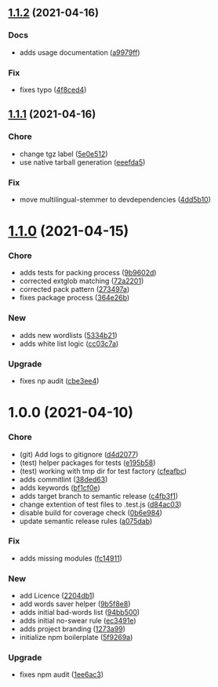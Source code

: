 ## [1.1.2](https://github.com/pustovitDmytro/eslint-plugin-censor/compare/v1.1.1...v1.1.2) (2021-04-16)


### Docs

* adds usage documentation ([a9979ff](https://github.com/pustovitDmytro/eslint-plugin-censor/commit/a9979ffcca8fcdb7accbf8d54a40b9fc688c2d6f))

### Fix

* fixes typo ([4f8ced4](https://github.com/pustovitDmytro/eslint-plugin-censor/commit/4f8ced4f6a9ba7559b68c94d0bcfcf30faa57e45))

## [1.1.1](https://github.com/pustovitDmytro/eslint-plugin-censor/compare/v1.1.0...v1.1.1) (2021-04-16)


### Chore

* change tgz label ([5e0e512](https://github.com/pustovitDmytro/eslint-plugin-censor/commit/5e0e51223c0069915e559de8a55a18696254f8fd))
* use native tarball generation ([eeefda5](https://github.com/pustovitDmytro/eslint-plugin-censor/commit/eeefda5daa30eedd1af621c4a0c0efa32f0c9645))

### Fix

* move multilingual-stemmer to devdependencies ([4dd5b10](https://github.com/pustovitDmytro/eslint-plugin-censor/commit/4dd5b102db21c3cdd558e69a874067b704cf83e7))

# [1.1.0](https://github.com/pustovitDmytro/eslint-plugin-censor/compare/v1.0.0...v1.1.0) (2021-04-15)


### Chore

* adds tests for packing process ([9b9602d](https://github.com/pustovitDmytro/eslint-plugin-censor/commit/9b9602d2d5e9d869a6555437355325c703ccfb5b))
* corrected extglob matching ([72a2201](https://github.com/pustovitDmytro/eslint-plugin-censor/commit/72a22018f8e9875de4194821361602cc432a32b1))
* corrected pack pattern ([273497a](https://github.com/pustovitDmytro/eslint-plugin-censor/commit/273497a050e075200512db9033ee2fe9d973a5f4))
* fixes package process ([364e26b](https://github.com/pustovitDmytro/eslint-plugin-censor/commit/364e26b379e6cd94b89776aa0a41abd10a5dc43a))

### New

* adds new wordlists ([5334b21](https://github.com/pustovitDmytro/eslint-plugin-censor/commit/5334b214333cfa27652692926d979215e1850e2d))
* adds white list logic ([cc03c7a](https://github.com/pustovitDmytro/eslint-plugin-censor/commit/cc03c7a04ca46b2dd7ee9090a516daa0c81dddf8))

### Upgrade

* fixes np audit ([cbe3ee4](https://github.com/pustovitDmytro/eslint-plugin-censor/commit/cbe3ee41d617d974fc3991642a6b3e1527bc67f2))

# 1.0.0 (2021-04-10)


### Chore

* (git) Add logs to gitignore ([d4d2077](https://github.com/pustovitDmytro/eslint-plugin-censor/commit/d4d20770877eae7158ec33c45da90645f74dbbec))
* (test) helper packages for tests ([e195b58](https://github.com/pustovitDmytro/eslint-plugin-censor/commit/e195b58230b5b54084585c7a815830ca563c8a66))
* (test) working with tmp dir for test factory ([cfeafbc](https://github.com/pustovitDmytro/eslint-plugin-censor/commit/cfeafbc005cad29219d01f4338ef0ecfe7c9ad19))
* adds commitlint ([38ded63](https://github.com/pustovitDmytro/eslint-plugin-censor/commit/38ded63eb2a1a8e71b9a437d8b784a88dac47543))
* adds keywords ([bf1cf0e](https://github.com/pustovitDmytro/eslint-plugin-censor/commit/bf1cf0ee2f239fa18478a6a9f04891d089eee4b5))
* adds target branch to semantic release ([c4fb3f1](https://github.com/pustovitDmytro/eslint-plugin-censor/commit/c4fb3f1b9ec25425f49b3fd0a17cf68f64429fb4))
* change extention of test files to .test.js ([d84ac03](https://github.com/pustovitDmytro/eslint-plugin-censor/commit/d84ac0310ce9f503c9ec05be742f73e2764a1651))
* disable build for coverage check ([0b6e984](https://github.com/pustovitDmytro/eslint-plugin-censor/commit/0b6e9847587f281e0b350bb4f9b6d0d498b4ac82))
* update semantic release rules ([a075dab](https://github.com/pustovitDmytro/eslint-plugin-censor/commit/a075dabcdd82773ce2d2170e03a3a847f6551c02))

### Fix

* adds missing modules ([fc14911](https://github.com/pustovitDmytro/eslint-plugin-censor/commit/fc1491119302e2f22ba6bc497d69812dcdd21493))

### New

* add Licence ([2204db1](https://github.com/pustovitDmytro/eslint-plugin-censor/commit/2204db1c43f935dc0deb9eaa1671d7a5f64c1927))
* add words saver helper ([9b5f8e8](https://github.com/pustovitDmytro/eslint-plugin-censor/commit/9b5f8e862b8f0a7698bce944226c9427d9c9feaf))
* adds initial bad-words list ([94bb500](https://github.com/pustovitDmytro/eslint-plugin-censor/commit/94bb5008fe7994af870adc936a08f672ab1c55fa))
* adds initial no-swear rule ([ec3491e](https://github.com/pustovitDmytro/eslint-plugin-censor/commit/ec3491e780fcc70120973973596b0e9a3e67c0ce))
* adds project branding ([1273a99](https://github.com/pustovitDmytro/eslint-plugin-censor/commit/1273a99944f710263b8f09ab430427161a75e51d))
* initialize npm boilerplate ([5f9269a](https://github.com/pustovitDmytro/eslint-plugin-censor/commit/5f9269add50e64f6e85568c4c932562ca713a7f6))

### Upgrade

* fixes npm audit ([1ee6ac3](https://github.com/pustovitDmytro/eslint-plugin-censor/commit/1ee6ac391b54613891c0faf4f3298462b53a291e))
